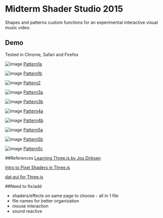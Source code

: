 # Midterm Shader Studio 2015
Shapes and patterns custom functions for an experimental interactive visual music video.

## Demo

Tested in Chrome, Safari and Firefox

![image](http://hangdothiduc.de/mfadt/fall15/vcr-shaders/assets/img/1a.png)
[Pattern1a](http://hangdothiduc.de/mfadt/fall15/vcr-shaders/pattern1a.html)

![image](http://hangdothiduc.de/mfadt/fall15/vcr-shaders/assets/img/1b.png)
[Pattern1b](http://hangdothiduc.de/mfadt/fall15/vcr-shaders/pattern1b.html)

![image](http://hangdothiduc.de/mfadt/fall15/vcr-shaders/assets/img/2.png)
[Pattern2](http://hangdothiduc.de/mfadt/fall15/vcr-shaders/pattern2.html)

![image](http://hangdothiduc.de/mfadt/fall15/vcr-shaders/assets/img/3a.png)
[Pattern3a](http://hangdothiduc.de/mfadt/fall15/vcr-shaders/pattern3a.html)

![image](http://hangdothiduc.de/mfadt/fall15/vcr-shaders/assets/img/3b.png)
[Pattern3b](http://hangdothiduc.de/mfadt/fall15/vcr-shaders/pattern3b.html)

![image](http://hangdothiduc.de/mfadt/fall15/vcr-shaders/assets/img/4a.png)
[Pattern4a](http://hangdothiduc.de/mfadt/fall15/vcr-shaders/pattern4a.html)

![image](http://hangdothiduc.de/mfadt/fall15/vcr-shaders/assets/img/4b.png)
[Pattern4b](http://hangdothiduc.de/mfadt/fall15/vcr-shaders/pattern4b.html)

![image](http://hangdothiduc.de/mfadt/fall15/vcr-shaders/assets/img/5a.png)
[Pattern5a](http://hangdothiduc.de/mfadt/fall15/vcr-shaders/pattern5a.html)

![image](http://hangdothiduc.de/mfadt/fall15/vcr-shaders/assets/img/5b.png)
[Pattern5b](http://hangdothiduc.de/mfadt/fall15/vcr-shaders/pattern5b.html)

![image](http://hangdothiduc.de/mfadt/fall15/vcr-shaders/assets/img/5c.png)
[Pattern5c](http://hangdothiduc.de/mfadt/fall15/vcr-shaders/pattern5c.html)


##References
[Learning Three.js by Jos Dirksen](https://github.com/josdirksen/learning-threejs)

[Intro to Pixel Shaders in Three.js](http://www.airtightinteractive.com/2013/02/intro-to-pixel-shaders-in-three-js/)

[dat.gui for Three.js](http://workshop.chromeexperiments.com/examples/gui/#1--Basic-Usage)

##Need to fix/add
- shaders/effects on same page to choose - all in 1 file
- file names for better organization
- mouse interaction
- sound reactive